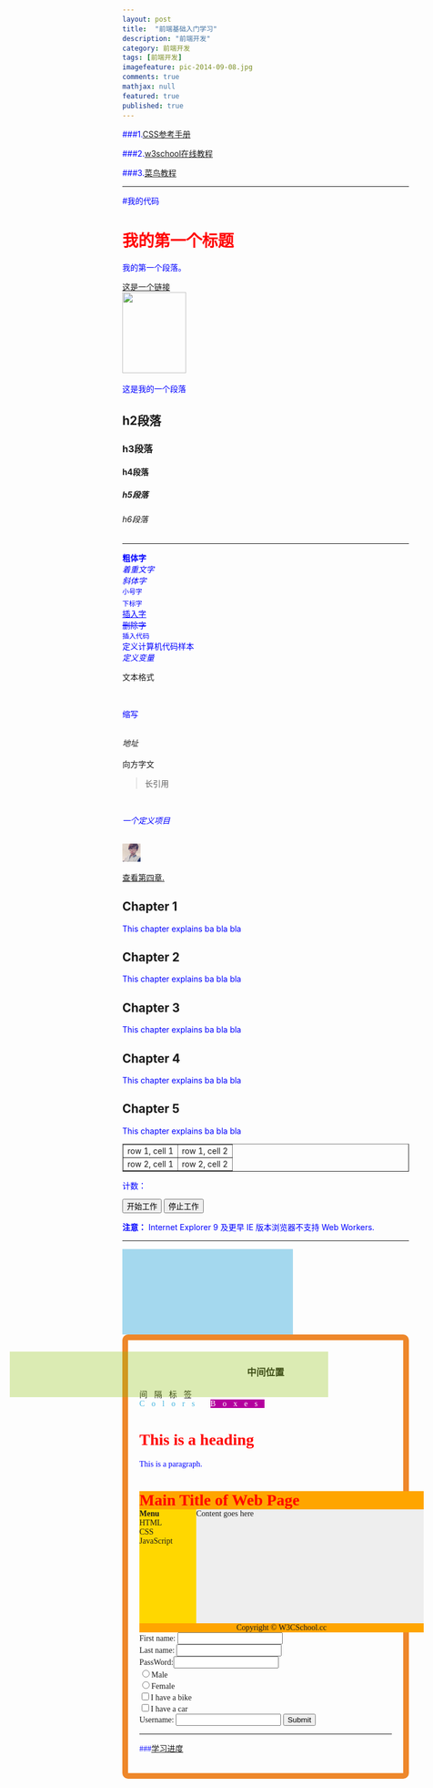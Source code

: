 ```yaml
---
layout: post
title:  "前端基础入门学习"
description: "前端开发"
category: 前端开发
tags: [前端开发]
imagefeature: pic-2014-09-08.jpg
comments: true
mathjax: null
featured: true
published: true
---
```



###1.[CSS参考手册](http://css.doyoe.com)

###2.[w3school在线教程](http://www.w3school.com.cn)

###3.[菜鸟教程](http://www.runoob.com)


---

#我的代码

<h1>我的第一个标题</h1>

<p>我的第一个段落。</p>
<a href = "http://www.w3cschool.cc">这是一个链接</a>

<br/>

<!--插入图片-->
<img src="w3cschool.png" width="112" height="142">
<p>这是我的一个段落</p>
<h2>h2段落</h2>
<h3>h3段落</h3>
<h4>h4段落</h4>
<h5>h5段落</h5>
<h6>h6段落</h6>

<!--水平线-->
<hr>

<b>粗体字</b>
<br/>
<em>着重文字</em>
<br/>
<i>斜体字</i>
<br/>
<small>小号字</small>
<strong></strong>
<br/>
<sub>下标字</sub>
<br/>
<ins>插入字</ins>
<br/>
<del>删除字</del>
<br/>
<code>插入代码</code>
<br/>
<kbd>定义计算机代码样本</kbd>
<br/>
<var>定义变量</var>
<br/>
<pre>文本格式</pre>

<br/>

<abbr>缩写</abbr>

<br/>
<address>地址</address>

<br/>
<bdo dir = "rtl">文字方向</bdo>

<br/>
<blockquote>
长引用
</blockquote>

<br/>

<dfn>一个定义项目</dfn>

<br/>
<a href = "http://maominghui.github.io">
<img src = "favicon.png" alt = "我不是辉哥的博客" width = "32" height=""32></a>

<p>
<a href="#C4">查看第四章.</a>
</p>

<h2>Chapter 1</h2>
<p>This chapter explains ba bla bla</p>

<h2>Chapter 2</h2>
<p>This chapter explains ba bla bla</p>

<h2>Chapter 3</h2>
<p>This chapter explains ba bla bla</p>

<h2><a id="C4">Chapter 4</a></h2>
<p>This chapter explains ba bla bla</p>

<h2>Chapter 5</h2>
<p>This chapter explains ba bla bla</p>

<table border="1">
<tr>
<td>row 1, cell 1</td>
<td>row 1, cell 2</td>
</tr>
<tr>
<td>row 2, cell 1</td>
<td>row 2, cell 2</td>
</tr>
</table>


<p>计数： <output id="result"></output></p>
<button onclick="startWorker()">开始工作</button> 
<button onclick="stopWorker()">停止工作</button>

<p><strong>注意：</strong> Internet Explorer 9 及更早 IE 版本浏览器不支持 Web Workers.</p>

<script>
var w;

function startWorker() {
    if(typeof(Worker) !== "undefined") {
        if(typeof(w) == "undefined") {
            w = new Worker("demo_workers.js");
        }
        w.onmessage = function(event) {
            document.getElementById("result").innerHTML = event.data;
        };
    } else {
        document.getElementById("result").innerHTML = "抱歉，你的浏览器不支持 Web Workers...";
    }
}

function stopWorker() { 
    w.terminate();
    w = undefined;
}
</script>

<base href="http://www.w3cschool.cc/images/" target="_blank">

<title>Title of the document</title>

---

<div style = "opacity: 0.5; postion: absolute: left: 50px; width: 300px; height:150px; background-color:#4DB3DF">
</div>

<div style = "font-family: verdana; padding: 20px; border-radius: 10px; border: 10px solid #EE872A;">


<div style = "opacity:0.3; position: absolute; left: 30px; width:560px; height: 80px; background-color:#8AC007">
</div>

<h3 style="text-align:center;">中间位置</h3>
<div style = " letter-spacing:12px;">间隔标签</div>
<div style = "letter-spacing:12px; color:#40B3DF;">Colors
<span style = "background-color:#B4009E; color:#ffffff;">Boxes</span>
</div>


<head>
<style type="text/css">
h1 {color:red;}
p {color:blue;}
</style>
</head>

<body>
<h1>This is a heading</h1>
<p>This is a paragraph.</p>
</body>

<body>

<div id="container" style="width:500px">

<div id="header" style="background-color:#FFA500;">
<h1 style="margin-bottom:0;">Main Title of Web Page</h1></div>

<div id="menu" style="background-color:#FFD700;height:200px;width:100px;float:left;">
<b>Menu</b><br>
HTML<br>
CSS<br>
JavaScript</div>

<div id="content" style="background-color:#EEEEEE;height:200px;width:400px;float:left;">
Content goes here</div>

<div id="footer" style="background-color:#FFA500;clear:both;text-align:center;">
Copyright © W3CSchool.cc</div>
</div>
</body>

<form>
First name: <input type="text" name="firstname"><br>
Last name: <input type="text" name="lastname">
</form>

<form>
PassWord:<input type = "password" name = "pwd">
</form>

<form>
<input type="radio" name="sex" value="male">Male<br>
<input type="radio" name="sex" value="female">Female
</form>

<form>
<input type="checkbox" name="vehicle" value="Bike">I have a bike<br>
<input type="checkbox" name="vehicle" value="Car">I have a car 
</form>

<form name="input" action="html_form_action.php" method="get">
Username: <input type="text" name="user">
<input type="submit" value="Submit">
</form>

---

###[学习进度](http://www.runoob.com/html/html-links.html)
